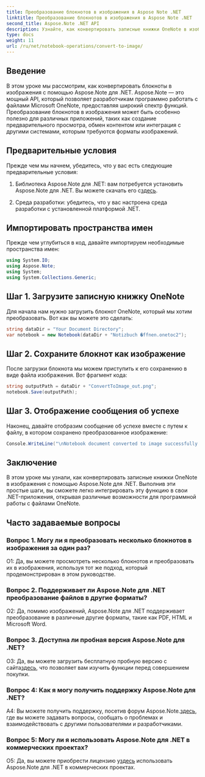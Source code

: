 ```yaml
---
title: Преобразование блокнотов в изображения в Aspose Note .NET
linktitle: Преобразование блокнотов в изображения в Aspose Note .NET
second_title: Aspose.Note .NET API
description: Узнайте, как конвертировать записные книжки OneNote в изображения с помощью Aspose.Note для .NET. Следуйте этому пошаговому руководству для бесшовной интеграции.
type: docs
weight: 11
url: /ru/net/notebook-operations/convert-to-image/
---
```

## Введение

В этом уроке мы рассмотрим, как конвертировать блокноты в изображения с помощью Aspose.Note для .NET. Aspose.Note — это мощный API, который позволяет разработчикам программно работать с файлами Microsoft OneNote, предоставляя широкий спектр функций. Преобразование блокнотов в изображения может быть особенно полезно для различных приложений, таких как создание предварительного просмотра, обмен контентом или интеграция с другими системами, которым требуются форматы изображений.

## Предварительные условия

Прежде чем мы начнем, убедитесь, что у вас есть следующие предварительные условия:

1.  Библиотека Aspose.Note для .NET: вам потребуется установить Aspose.Note для .NET. Вы можете скачать его с[здесь](https://releases.aspose.com/note/net/).

2. Среда разработки: убедитесь, что у вас настроена среда разработки с установленной платформой .NET.

## Импортировать пространства имен

Прежде чем углубиться в код, давайте импортируем необходимые пространства имен:

```csharp
using System.IO;
using Aspose.Note;
using System;
using System.Collections.Generic;
```

## Шаг 1. Загрузите записную книжку OneNote

Для начала нам нужно загрузить блокнот OneNote, который мы хотим преобразовать. Вот как вы можете это сделать:

```csharp
string dataDir = "Your Document Directory";
var notebook = new Notebook(dataDir + "Notizbuch �ffnen.onetoc2");
```

## Шаг 2. Сохраните блокнот как изображение

После загрузки блокнота мы можем приступить к его сохранению в виде файла изображения. Вот фрагмент кода:

```csharp
string outputPath = dataDir + "ConvertToImage_out.png";
notebook.Save(outputPath);
```

## Шаг 3. Отображение сообщения об успехе

Наконец, давайте отобразим сообщение об успехе вместе с путем к файлу, в котором сохранено преобразованное изображение:

```csharp
Console.WriteLine("\nNotebook document converted to image successfully.\nFile saved at " + outputPath);
```

## Заключение

В этом уроке мы узнали, как конвертировать записные книжки OneNote в изображения с помощью Aspose.Note для .NET. Выполнив эти простые шаги, вы сможете легко интегрировать эту функцию в свои .NET-приложения, открывая различные возможности для программной работы с файлами OneNote.

## Часто задаваемые вопросы

### Вопрос 1. Могу ли я преобразовать несколько блокнотов в изображения за один раз?

О1: Да, вы можете просмотреть несколько блокнотов и преобразовать их в изображения, используя тот же подход, который продемонстрирован в этом руководстве.

### Вопрос 2. Поддерживает ли Aspose.Note для .NET преобразование файлов в другие форматы?

О2: Да, помимо изображений, Aspose.Note для .NET поддерживает преобразование в различные другие форматы, такие как PDF, HTML и Microsoft Word.

### Вопрос 3. Доступна ли пробная версия Aspose.Note для .NET?

 О3: Да, вы можете загрузить бесплатную пробную версию с сайта[здесь](https://releases.aspose.com/), что позволяет вам изучить функции перед совершением покупки.

### Вопрос 4: Как я могу получить поддержку Aspose.Note для .NET?

 A4: Вы можете получить поддержку, посетив форум Aspose.Note.[здесь](https://forum.aspose.com/c/note/28), где вы можете задавать вопросы, сообщать о проблемах и взаимодействовать с другими пользователями и разработчиками.

### Вопрос 5: Могу ли я использовать Aspose.Note для .NET в коммерческих проектах?

 О5: Да, вы можете приобрести лицензию у[здесь](https://purchase.aspose.com/buy) использовать Aspose.Note для .NET в коммерческих проектах.